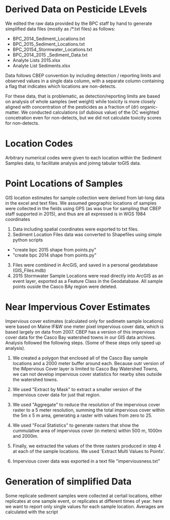 # Derived Data on Pesticide LEvels
We edited the raw data provided by the BPC staff by hand to generate simplified data files (mostly as /*.txt files) as follows:

*  BPC_2014_Sediment_Locations.txt  
*  BPC_2015_Sediment_Locations.txt  
*  BPC_20154_Stormwater_Locations.txt  
*  BPC_2014_2015 _Sediment_Data.txt
*  Analyte Lists 2015.xlsx
*  Analyte List Sediments.xlsx

Data follows CBEP convention by including detection / reporting limits and observed values in a single data column, with a separate column containing a flag that indicates which locations are non-detects.

For these data, that is problematic, as detection/reporting limits are based on analysis of whole samples (wet weight) while toxicity is more closely aligned with concentration of the pesticides as a fraction of (dr) organic-matter.  We conducted calculations (of dubious value) of  the OC weighted concetration even for non-detects, but we did not calculate toxicity scores for non-detects.

# Location Codes
Arbitrary numerical codes were given to each location within the Sediment Samples data, to facilitate analysis and joinng tabular toGIS data.

#  Point Locations of Samples
GIS location estimates for sample collection were derived from lat-long data in the excel and text files. We assumed geographic locations of samples were collected in the fields using GPS (as was true for sampling that CBEP staff supported in 2015), and thus are all expressed is in WGS 1984 coordinates

1.  Data including spatial coordinates were exported to txt files.  
2.  Sediment Location Files data was converted to Shapefiles using simple python scripts  
  -   "create bpc 2015 shape from points.py"  
  -   "create bpc 2014 shape from points.py"  
3. Files were combined in ArcGiS, and saved in a personal geodatabase (GIS_Files.mdb)  
4.  2015 Stormwater Sample Locations were read directly into ArcGIS as an event layer, exported as a Feature Class in the Geodatabase.  All sample points ouside the Casco BAy region were deleted.  

#  Near Impervious Cover Estimates
Impervious cover estimates (calculated only for sedimetn sample locations) were based on Maine  IF&W one meter pixel impervious cover data, which is based largely on data from 2007.  CBEP has a version of this impervious cover data for the Casco Bay watershed towns in our GIS data archives. Analysis followed the following steps.  (Some of these steps only speed up analysis).

1. We created a polygon that enclosed all of the Casco Bay sample locations and a 2000 meter buffer around each.  Because outr version of the IMpervious Cover layer is limited to Casco Bay Watershed Towns, we can not develop impervious cover statistics for nearby sites outside the watershed towns. 

2.  We used "Extract by Mask" to extract a smaller version of the impervious cover data for just that region. 

3.  We used "Aggregate" to reduce the resolution of the impervious cover raster to a 5 meter resolution, summing the total impervious cover within the 5m x 5 m area, generating a raster with values from zero to 25. 

4.  We used "Focal Statistics" to generate rasters that show the cummulative area of impervious cover (in meters) within 500 m, 1000m and 2000m. 

5.  Finally, we extracted the values of the three rasters produced in step 4 at each of the sample locations.  We used  'Extract Multi Values to Points'.  

6. Impervious cover data was exported in a text file "imperviousness.txt"

# Generation of simplified Data
Some replicate sediment samples were collected at certail locations, either replicates at one sample event, or replicates at different times of year.  here we want to report only single values for each sample location.  Averages are calculated with the script
